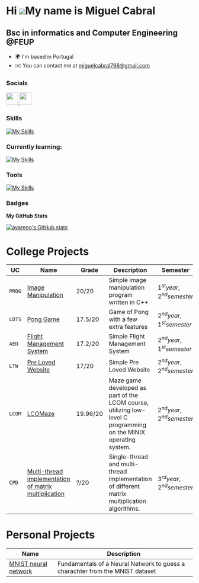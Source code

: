 Hi ![](https://user-images.githubusercontent.com/18350557/176309783-0785949b-9127-417c-8b55-ab5a4333674e.gif)My name is Miguel Cabral
=====================================================================================================================================

Bsc in informatics and Computer Engineering @FEUP
-------------------------------------------------

*   🌍  I'm based in Portugal
*   ✉️  You can contact me at [miguelcabral798@gmail.com](mailto:miguelcabral798@gmail.com)

### Socials<p align="left"> <a href="https://www.github.com/avareno" target="_blank" rel="noreferrer"> <picture> <source media="(prefers-color-scheme: dark)" srcset="https://raw.githubusercontent.com/danielcranney/readme-generator/main/public/icons/socials/github-dark.svg" /> <source media="(prefers-color-scheme: light)" srcset="https://raw.githubusercontent.com/danielcranney/readme-generator/main/public/icons/socials/github.svg" /> <img src="https://raw.githubusercontent.com/danielcranney/readme-generator/main/public/icons/socials/github.svg" width="32" height="32" /> </picture> </a> <a href="https://www.linkedin.com/in/miguel-pascoal-cabral798" target="_blank" rel="noreferrer"> <picture> <source media="(prefers-color-scheme: dark)" srcset="https://raw.githubusercontent.com/danielcranney/readme-generator/main/public/icons/socials/linkedin-dark.svg" /> <source media="(prefers-color-scheme: light)" srcset="https://raw.githubusercontent.com/danielcranney/readme-generator/main/public/icons/socials/linkedin.svg" /> <img src="https://raw.githubusercontent.com/danielcranney/readme-generator/main/public/icons/socials/linkedin.svg" width="32" height="32" /> </picture> </a></p>

### Skills
[![My Skills](https://skillicons.dev/icons?i=cpp,python,js,html,css,git,linux,sqlite,postgres,php,java,laravel,flutter,dart)](https://skillicons.dev)

### Currently learning:

[![My Skills](https://skillicons.dev/icons?i=docker,rust,tensorflow,pytorch,tauri,langchain)](https://skillicons.dev)

### Tools

[![My Skills](https://skillicons.dev/icons?i=obsidian,neovim)](https://skillicons.dev)


### Badges

<b>My GitHub Stats</b>

<a href="http://www.github.com/avareno"><img src="https://github-readme-stats.vercel.app/api?username=avareno&show_icons=true&hide=&count_private=true&title_color=0891b2&text_color=ffffff&icon_color=0891b2&bg_color=1c1917&hide_border=true&show_icons=true" alt="avareno's GitHub stats" /></a>


<h1>College Projects</h1>

| UC | Name | Grade | Description | Semester |
| --- | --- | --- | --- | --- |
| `PROG` | <a href = "https://github.com/HenriqueSFernandes/Image-Manipulation-Prog"> Image Manipulation</a> | $20/20$ | Simple image manipulation program written in C++ | $1^{st} year, 2^{nd} semester$ |
| `LDTS` | <a href = "https://github.com/avareno/Pong"> Pong Game</a> | $17.5/20$ | Game of Pong with a few extra features | $2^{nd} year, 1^{st} semester$ |
| `AED` | <a href = "https://github.com/avareno/Flight-Management-System"> Flight Management System</a> | $17.2/20$ | Simple Flight Management System | $2^{nd} year, 1^{st} semester$ |
| `LTW` | <a href = "https://github.com/avareno/pre-loved-site"> Pre Loved Website</a>| $17/20$ | Simple Pre Loved Website | $2^{nd} year, 2^{nd} semester$ |
| `LCOM` | <a href = "https://github.com/avareno/LCOMAZE"> LCOMaze</a>| $19.96/20$ | Maze game developed as part of the LCOM course, utilizing low-level C programming on the MINIX operating system. | $2^{nd} year, 2^{nd} semester$ |
| `CPD` | <a href = "https://github.com/FilipeGaio4/CPD-Proj1"> Multi-thread implementation of matrix multiplication</a>| $?/20$ | Single-thread and multi-thread implementation of different matrix multiplication algorithms. | $3^{rd} year, 2^{nd} semester$ |


<h1>Personal Projects</h1>

| Name | Description |
| --- | --- |
| <a href = "https://github.com/avareno/AI-MNIST-Dataset"> MNIST neural network </a> | Fundamentals of a Neural Network to guess a charachter from the MNIST dataset |

